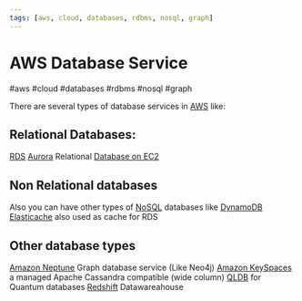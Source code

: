 ```yaml
---
tags: [aws, cloud, databases, rdbms, nosql, graph]
---
```

# AWS Database Service
#aws #cloud #databases  #rdbms #nosql #graph

There are several types of database services in [AWS](Cloud%20Computing/AWS/AWS.md) like:

## Relational Databases:
[RDS](Cloud%20Computing/AWS/Databases/RDS.md)
[Aurora](Cloud%20Computing/AWS/Databases/Aurora.md)
Relational [Database on EC2](Cloud%20Computing/AWS/Databases/Database%20on%20EC2.md)

## Non Relational databases
Also you can have other types of [NoSQL](Software%20Engineering/Datastores/Databases/NoSQL.md) databases like 
[DynamoDB](Cloud%20Computing/AWS/Databases/DynamoDB.md)
[Elasticache](Cloud%20Computing/AWS/Databases/Elasticache.md) also used as cache for RDS


## Other database types
[Amazon Neptune](Cloud%20Computing/AWS/Databases/Amazon%20Neptune.md) Graph database service (Like Neo4j)
[Amazon KeySpaces](Cloud%20Computing/AWS/Databases/Amazon%20KeySpaces.md) a managed Apache Cassandra compatible (wide column)
[QLDB](Cloud%20Computing/AWS/Databases/QLDB.md) for Quantum databases
[Redshift](Cloud%20Computing/AWS/Databases/Redshift.md) Datawareahouse


